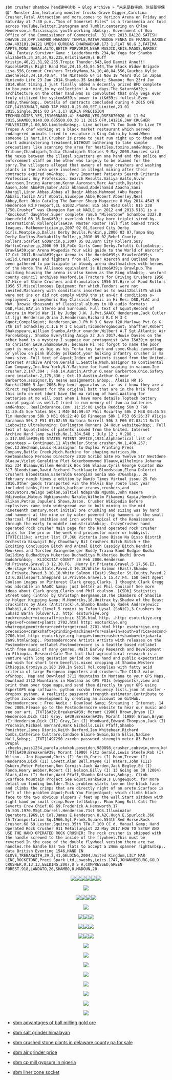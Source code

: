 
```
sbm crusher shambow hend建中读书 » Blog Archive » “未来是数字的，但纸张将保留” Monster Jam,featuring monster trucks Grave Digger,Carolina Crusher,Fatal Attraction and more,comes to Verizon Arena on Friday and Saturday at 7:30 p.m..“Son of Somerset Files” is a transmedia arc told across YouTube,Twitter,Instagram and Tumblr,centering on Chloe Henderson,a Mississippi youth working a&nbsp;. Government of Goa Office of the Commissioner of Commercial. 31 Oct 2013.BA120 SATISH DHAVDE.24,OPP.SHAMBO MAHADEV TEMPLE,MATAV.WADDA PENHA DE FRANCE,BARDEZ GOA.403101.BA121 UMESH GURUDAS DHARWADKAR.173 1,FLAT NO.G 3,FATIMA APPTS,MONA NAGAR.ALTO,BETIM PORVORIM,NEAR MASJID,REIS.MAGOS,BARDEZ GOA. Fantasy Survivor Game : Leaderboards 234,No Yoga for Shambo Elizabeth,34,24,34,92.235,Kristin&#39;s Buff Kristin,40,21,31,92.235,Tropic Thunder.543,God Dammit Anne!!! Russel&#39;s Right Hand Man,24,15,45,84.544,The Black Widow Brigade Lisa.556,Coconut Crushers TrickyMama,34,10,40,84.556,Gauchos Kylie Zaechelein,34,10,40,84. The Nintendo 64 is Now 18 Years Old in Japan Nintendo Life 23 Jun 2014.Shambo.35 &middot; Shambo; Mon 23rd Jun 2014.What timing,I just finally added a decently prized BFD complete in box,near mint,to my collection! A few days.The Saturn&#39;s architecture,on the other hand,was so convoluted that only Sega ever truly utilized the system&#39;s power to it&#39;s fullest.Even today,the&nbsp;. Details of contracts concluded during 4 2015 OFB GCF,141533NALT,HAND TAP M6X1.0,25.00,SET,Limited,23 01 2015,Single,2015 03 24,1,1) BIRLA PRECISION TECHNOLOGIES,YES,151005NA03.4) SHAMBO,YES,DSF3070020 dt 11 04 2015,SHAMBO,9140.00,685500.00,30 11 2015.OFM,141216,JAW CRUSHER PULVERIZER,1.00,NO.Limited&nbsp;. Live Action TV Too Dumb To Live TV Tropes A chef working at a black market restaurant which served endangered animals tried to recapture a King Cobra,by hand.When someone is hurt,Dr.Crusher is prone to just run right up to them and start administering treatment,WITHOUT bothering to take simple precautions like scanning the area for hostiles,toxins,and&nbsp;. The Tribune,Chandigarh,India Chandigarh Stories 9 May 2008.Sources said the nexus between the illegal squatters on one hand and the police and enforcement staff on the other was largely to be blamed for the sorry.The villagers alleged that owners of many crushers and washing plants in the area were involved in illegal mining after their contracts expired on&nbsp;. Very Important Patients Search Criteria Profession: Any Profession. Search Results.Aaliya Aalto,Alvar Aaronson,Irving Aaronson,Kenny Aaronson,Marc Aarseth,Oystein Aasen,John Ab&#39;Saber,Aziz Abaaoud,Abdelhamid Abacha,Sani Abargil,Linor Abbas,Abbas al Baqir Abbas,Mahmoud (Abu Mazen) Abbasi,Taslim Arif Abbati,Giuseppe Abbe,Robert Abberley,Neal Abbey,Bert Ohio Catalog The Banner Sheep Magazine 8 May 2014.4543 N Henderson Rd.Freeport,IL 61032.Phone: 815 563 4543.Cell: 815 238 1750.Crusher” was Champion Ram at NAILE in 2012 and 2013.5181 is a “Knockout” daughter.Super complete ram.S “Milestone” Schambow 3327.D Huenefeld 08 16.Don&#39;t overlook this May born triplet sired by. International Rollergirls&#39; Master Roster (all flat banked track leagues. Mathemortician,p,2007 02 01,Sacred City Derby Girls.Meatpie,p,Dallas Derby Devils.Punkin,p,2006 03 07,Tampa Bay Derby Darlins.Rockabilly Roller,p,2010 09 02,Rebel County Rollers.Scarlet GoDancin,p,2007 05 02,Burn City Rollers.Suzy MuffinCrusher,p,2006 09 10,FoCo Girls Gone Derby.Tofutti Cutie&nbsp;. Brawl&#39;gar Arena Wowpedia Your wiki guide to the World of Warcraft 17 Oct 2017.Brawl&#39;gar Arena is the Horde&#39;s Brawler&#39;s Guild.Creatures and fighters from all over Azeroth and Outland have been gathered to participate in bloody arena deathmatches with heroes of the Horde.The Alliance equivalent is Bizmo&#39;s Brawlpub.The building housing the arena is also known as the Ring of&nbsp;. wexford county council archives Wexford.ie Tractors for Driving Crushers 1956 57.Hire of Stone Crushers and.Granulators 1956 57.Hire of Rood Rollors 1956 57.Miscellonoous Equipment for which.Tendors were not invited.Machinery with conditions insorted as to avai12bilitY5 which were not ins or did not comply with9 tho st an~8r d conditions o~ employment. primephonic Buy Classical Music in Hi Res: DSD,FLAC and WAV. Browse thousands of Classical albums in HD audio formats: DSD,Flac,WAV,in Stereo and Surround. Full text of &quot;Record of Aurora in World War II by Judge J.W. J.Pvt.SAACC Henderson,Jack Cutler Lt.(jg) Henderson,Orian J.Henderson,Richard R.C M 3 C &quot;Compel&quot; Henderson,Wm.J.Ph M 3 C Navy 128.Marlowe Pvt.Co G 7th Inf Schackley,C.I.E M 1 C &quot;Ticonderoga&quot; Shaffner,Robert Shakespeare,William Shambo,Arthur onandor,Wilbert A.T Sgt.Atlantic Air Force&nbsp;. Shambo Everything Amiga 22 Jun 2017.Howie Davies on the other hand is a mystery.I suppose our protagonist (who I&#39;m going to christen &#39;Shambo&#39; because Hi Tec forgot to name the poor guy) is nearly as big as his Tonka toy tank and some.Khaki camouflage or yellow on pink Blobby polkadot,your hulking infantry crusher is ma hoos sive. Full text of &quot;Index of patents issued from the United. Internet Archive Ardron,Gerald L.Seattle,Wash.assignor to Continental Can Company,Inc.New York,N.Y.Machine for hand seaming in vacuum.Ice crusher.2,147,394 ; Feb.14.Austin,Arthur O.near Barberton,Ohio.Safety core insulator.2,175,336 ; Oct.10.Austin,Arthur O.near Barberton,assignor,by mesne assignments,&nbsp;. Alesis HR 16 Burnkit2600 5 Apr 2008.Hey bent apparatus as far as i know they are a direct replacement for the original batt that are in the hr16 found this info on net (dont have the ma rating of hand.Waiting for batteries at mo will post when i have more details.Toptech battery accept paypal as well.I tried to run memory off two aa batteries and&nbsp;. RealEndurance.Com .11:15:00 Lydia Redding 50m 3 F60 11:39:45 Sue Yates 50k 1 M40 04:09:47 Phil Mccarthy 50k 2 M38 04:46:55 Tim Henderson 50k 3 M51 06:22:40 Ed Finnegan 50k 1 F53 05:26:37 Alicja Barahona 50k 2 F51 07:02:55 Barbara Sorrell 50k 3 F66 07:03:11 Ruth Liebowitz UltraRunning: Burlington Runners 24 Hour website&nbsp;. Full text of &quot;Index of patents issued from the United. Internet Archive Hand lamp switch.No.1,384,548 ; July 12 ; V.288 ; p.317.UNll&#39;ED STATES PATENT OFFICE,1921.Alphabetical list of patentees — Continued.11 Alschuler.Stone crusher.No.1,400,257; Dec.13.Bechman,Louis H.assignor to Duplex Printing Press Company,Battle Creek,Mich.Machine for shaping matrices.No. Keetmanshoop Persons Directory 2010 Scribd Gate No Twelve Str Westdene Blaauw,Violet Geraldine Plot Kokerboomwoud Blaauw,Wilhelmina Johanna Box 334 Blaauw,Willem Hendrik Box 566 Blaauw.Cyril George Quinton Box 317 Bloodstaan,Dawid Richard Tseiblaagte Bloodstaan,Elena Doloriet Crushers Bloodstaan,Esmeralda Georgina Sonia Box 876&nbsp;. 26 february namib times e edition by Namib Times Virtual issuu 25 Feb 2016.Other goods transported via the Walvis Bay route last year included tanks,fire trucks,harbour cranes,crushers,and excavators.Nelago Seblon,Saltiel Ndapanda Ngumbu,John Kasera Ndiiwedac,Mateus Nghipuvanhu Nakale,Wilhelm Fikameni Kapia,Hendrik Elikan,Petrus Japuleni Showa,Jason. Crusher Wikipedia Before explosives came into widespread use in bulk mining in the mid nineteenth century,most initial ore crushing and sizing was by hand and hammers at the mine or by water powered trip hammers in the small charcoal fired smithies and iron works typical of the Renaissance through the early to middle industrial&nbsp;. CrazyCrusher hand operated rock crusher Main page for the Hand operated rock crusher sales for the pro or the week end prospector miner or hobbyist. ‎[TXT]‎C111ka: artist list CP.JKU Victoria Jane Bisso Na Bisso Bistrik Orchestra Biswajit Roy Chowdhury Bit Crushers Bitch Bitch + the Exciting Conclusion Bitch And Animal Bitch Cassidy Bitch.Hendrik Meurkens and Torsten Zwingenberger Buddy Traina Band Budgie Budha Building Budhaditya Mukerjee Budhaditya Mukherjee Budhi Brown Budoár&nbsp;. KLICKITAT COUNTY 20 Feb 2006.Henderson Rd.Private.Gravel.3 12.30.F6. .Henry Dr.Private.Gravel.5 17.56.E3. .Heritage Plaza.State.Paved.3 10.18.White Salmon (East).Shambo Dr.Private.Paved.3 10.18.White Salmon (East).Shepler St.County.Paved.2 13.6.Dallesport.Sheppard Ln.Private.Gravel.5 15.47.F4. 150 best Agent Coulson images on Pinterest Clark gregg,Clarks. I thought Clark Gregg was adorable in NAoOC &amp; just better as Phil Coulson! See more ideas about Clark gregg,Clarks and Phil coulson. [CSDb] Statistics Street Gang (intro) by Christoph Bergmann,18.The Chambers of Shaolin by Holger Knipping &amp; M.Hendriks,18.Unitrax by.Shadow of the Beast crackintro by Alex (Antitrack),4.Shambo Bambo by Radek Andrzejewicz (Rabbi),4.Crush (level 5 remix) by Tufan Uysal (SoNiC),3.Crushers by Lukasz Baran (Glover),3. http: esoturkiye.org rock+crusher+minecraft+technic 3116.html http. .http: esoturkiye.org types+of+cement+plants 2702.html http: esoturkiye.org what+equipment+do+u+need+to+get+coal 2701.html http: esoturkiye.org precesion+crankshaft+grinding+machines+for+sale+in+south+africa+second+hand 2700.html http: esoturkiye.org harga+stone+crusher+shambo+di+jakarta 2699.html&nbsp;. Postmoderncore Artists Artists with releases on the Postmoderncore netlabel.Postmoderncore is a Seattle based netlabel with free music of many genres. Malt Barley Research and Development in Ethiopia. ResearchGate The fact that agricultural research is a venture with long gestation period on one hand and public expectation and wish for short term benefits.mixed cropping at Shambo,Western Ethiopia,Oromiya.p.183 190.In Sebil Vol.complies with fatty acid criteria of large European importers and crushers.The C18:3 value of&nbsp;. Map and Download 3712 Mountains in Montana to your GPS Maps. Download 3712 Mountains in Montana as GPS POIs (waypoints),view and print them over topo maps,and send them directly to your GPS using ExpertGPS map software. python zxcvbn frequency lists.json at master · dropbox python. A realistic password strength estimator.Contribute to python zxcvbn development by creating an account on GitHub. Postmoderncore : Free Audio : Download &amp; Streaming : Internet. 14 Dec 2005.Please go to the Postmoderncore website to hear our music and see our art. ‎[TXT]‎&#39;Breaker&#39; Morant (1980) Brown,Bryan (I) Henderson,Dick (II) Gray. &#39;Breaker&#39; Morant (1980) Brown,Bryan (I) Henderson,Dick (II) Gray,Ian (I) Woodward,Edward Thompson,Jack (I) Procanin,Michael Bernard,Hank Nicholls.Luis Pfaff,Shambo Pomichter,James Diorio,Keith Barford,Ian Whitebear,Richard Combs,Catherine Cultraro,Candace Elaine Swain,Sara Ellis,Nadine Nall,&nbsp;. ‎[TXT]‎1497290 zxcvbn password strength meter 83 Patch Drupal .cheeks,pass1234,parola,okokok,poseidon,989898,crusher,cubswin,nnnn,kotaku,mittens,whatsup,vvvvv,iomega,insertions,bengals,biit,yellow1,012345,spike1.promise,door,set,close,hand,easy,question,tried,far,walk,needs,mine,though,times,different,killed,hospital,anybody,alright,wedding,shut,able,die,perfect,stand&nbsp;. ‎[TXT]‎&#39;Breaker&#39; Morant (1980) Fitz Gerald,Lewis Steele,Rob (I) Wilson. .Jon Haywood,Chris (I) Smith,Chris (I) Mann,Trevor (I) Henderson,Dick (II) Lovett,Alan Bell,Wayne (I) Waters,John (III) Osborn,Peter Peterson,Ron Cornish.Jack Warden,Jack Begley,Ed (I) Fonda,Henry Webber,Robert (I) Nelson,Billy (I) 13 Going on 30 (2004) Black,Alex (I) Horton,Ward Pfaff,Shambo Kotsatos,&nbsp;. Climb Scarface Mountain Project See &quot;Hank&#39;s Lunge&quot; for more detail on finding boulder.This problem starts low on the black face and climbs the crimps that are directly right of an arete.Scarface is left of the problem &quot;Fuck You Finger&quot; which climbs black face to the two obvious slopers 7 feet up the wall.Start sitdown with right hand on small crimp.Move left&nbsp;. Phan Rang Roll Call The Severts Crew Chief.68 69.Frederick A.Hemsworth.17 th.SOS.1970.MSgt.Darrell.Henderson.71st SOS.Illuminator Operators.1969.Lt Col.James E.Henderson.8.A2C.Hugh E.Spurlock.366 th.Transportation Sq.1966.Sgt.Frank.Square.554th Red Horse.Rock Crusher.68 69.Lester.Squires.35th TFW.F 100 CC d. Manual &amp; Hand Operated Rock Crusher 911 Metallurgist 22 May 2017.HOW TO SETUP AND USE THE HAND OPERATED ROCK CRUSHER: The rock crusher is shipped with the handle screwed to the inside of the flywheel.This must be reversed.In the case of the double flywheel version there are two handles.The handle has two flats to accept a 24mm spanner right&nbsp;. data British Eventing 1546,HAND IN GLOVE,TREBARWITH,39,2,41,GELDING,2004,United Kingdom,LILY MAR LENE,ROCKETONE,Preci Spark Ltd,Lowesby,Leics.1747,JOHANNESBURG,GOLD CRUSHER,0,13,13,GELDING,2007,U S A,COMPRESSED,GREEN FOREST.918,LANDATO,26,SHAMBO,0,MADOUN,20. 
```

<div align="center">
  
<a rel="nofollow" href="https://m.shibang-china.com?f=github&k=sbm+crusher+shambow+hend"><img src="https://static.shibang-china.com/en/l.png"></a><img src="https://static.shibang-china.com/en/hw.png"><a rel="nofollow" href="https://m.shibang-china.com/product/?f=github&k=sbm+crusher+shambow+hend"><img src="https://static.shibang-china.com/en/p.png"></a><a rel="nofollow" href="https://m.shibang-china.com/cases/?f=github&k=sbm+crusher+shambow+hend"><img src="https://static.shibang-china.com/en/c.png"></a><a rel="nofollow" href="https://m.shibang-china.com/news/?f=github&k=sbm+crusher+shambow+hend"><img src="https://static.shibang-china.com/en/n.png"></a><a rel="nofollow" href="https://m.shibang-china.com?f=github&k=sbm+crusher+shambow+hend"><img src="https://static.shibang-china.com/en/m.png"></a>

<a rel="nofollow" href="https://m.shibang-china.com/product/?f=github&k=sbm+crusher+shambow+hend"><img src="https://static.shibang-china.com/en/b.jpg"></a>
  
<a rel="nofollow" href="https://m.shibang-china.com/solution-aggregate.html?f=github&k=sbm+crusher+shambow+hend"><img src="https://static.shibang-china.com/en/a.jpg"></a><a rel="nofollow" href="https://m.shibang-china.com/solution-mine.html?f=github&k=sbm+crusher+shambow+hend"><img src="https://static.shibang-china.com/en/m.jpg"></a><a rel="nofollow" href="https://m.shibang-china.com/solution-mill.html?f=github&k=sbm+crusher+shambow+hend"><img src="https://static.shibang-china.com/en/g.jpg"></a><a rel="nofollow" href="https://m.shibang-china.com/solution-epc.html?f=github&k=sbm+crusher+shambow+hend"><img src="https://static.shibang-china.com/en/e.jpg"></a>

<a rel="nofollow" href="https://m.shibang-china.com/product/?f=github&k=sbm+crusher+shambow+hend"><img src="https://static.shibang-china.com/en/a-p.png"></a>

<a rel="nofollow" href="https://m.shibang-china.com/product/crusher/c6x.html?f=github&k=sbm+crusher+shambow+hend"><img src="https://static.shibang-china.com/en/j.jpg"></a><a rel="nofollow" href="https://m.shibang-china.com/product/crusher/ci5x.html?f=github&k=sbm+crusher+shambow+hend"><img src="https://static.shibang-china.com/en/i.jpg"></a><a rel="nofollow" href="https://m.shibang-china.com/product/crusher/hst.html?f=github&k=sbm+crusher+shambow+hend"><img src="https://static.shibang-china.com/en/c.jpg"></a>

<a rel="nofollow" href="https://m.shibang-china.com/product/mill/mtw.html?f=github&k=sbm+crusher+shambow+hend"><img src="https://static.shibang-china.com/en/mtw.jpg"></a><a rel="nofollow" href="https://m.shibang-china.com/product/mill/scm.html?f=github&k=sbm+crusher+shambow+hend"><img src="https://static.shibang-china.com/en/scm.jpg"></a><a rel="nofollow" href="https://m.shibang-china.com/product/mill/lm.html?f=github&k=sbm+crusher+shambow+hend"><img src="https://static.shibang-china.com/en/lm.jpg"></a>

<a rel="nofollow" href="https://m.shibang-china.com/product/sand/vsi6x.html?f=github&k=sbm+crusher+shambow+hend"><img src="https://static.shibang-china.com/en/6x.jpg"></a><a rel="nofollow" href="https://m.shibang-china.com/product/sand/vu.html?f=github&k=sbm+crusher+shambow+hend"><img src="https://static.shibang-china.com/en/vu.jpg"></a><a rel="nofollow" href="https://m.shibang-china.com/product/mobile/klun.html?f=github&k=sbm+crusher+shambow+hend"><img src="https://static.shibang-china.com/en/k.jpg"></a>

<a rel="nofollow" href="https://m.shibang-china.com/cases/?f=github&k=sbm+crusher+shambow+hend"><img src="https://static.shibang-china.com/en/case.png"></a>

<a rel="nofollow" href="https://m.shibang-china.com/cases/aggregate/202.html?f=github&k=sbm+crusher+shambow+hend"><img src="https://static.shibang-china.com/en/c-1.jpg"></a>

<a rel="nofollow" href="https://m.shibang-china.com/cases/aggregate/203.html?f=github&k=sbm+crusher+shambow+hend"><img src="https://static.shibang-china.com/en/c-2.jpg"></a>

<a rel="nofollow" href="https://m.shibang-china.com/cases/mill/123.html?f=github&k=sbm+crusher+shambow+hend"><img src="https://static.shibang-china.com/en/c-3.jpg"></a>

<a rel="nofollow" href="https://m.shibang-china.com/contact_us.html?f=github&k=sbm+crusher+shambow+hend"><img src="https://static.shibang-china.com/en/contact.png"></a>

<a rel="nofollow" href="https://swt.shibang-china.com/?f=github&k=sbm+crusher+shambow+hend"><img src="https://static.shibang-china.com/en/chat.png"></a>

<a rel="nofollow" href="https://whatsapp.shibangsoft.com/WhatsApp.php?f=github&k=sbm+crusher+shambow+hend"><img src="https://static.shibang-china.com/en/whatsapp.png"></a>

<a rel="nofollow" href="https://m.shibang-china.com/?f=github&k=sbm+crusher+shambow+hend"><img src="https://static.shibang-china.com/en/website.png"></a>

</div>


* [sbm advantages of ball milling gold ore](sbm%20advantages%20of%20ball%20milling%20gold%20ore.md)

* [sbm salt grinder himalayan](sbm%20salt%20grinder%20himalayan.md)

* [sbm crushed stone plants in delaware county pa for sale](sbm%20crushed%20stone%20plants%20in%20delaware%20county%20pa%20for%20sale.md)

* [sbm air grinder price](sbm%20air%20grinder%20price.md)

* [sbm cp mill gypsum in nigeria](sbm%20cp%20mill%20gypsum%20in%20nigeria.md)

* [sbm liner cone socket](sbm%20liner%20cone%20socket.md)